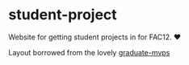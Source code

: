 # student-project
Website for getting student projects in for FAC12. :heart:

Layout borrowed from the lovely [graduate-mvps](https://github.com/foundersandcoders/graduate-mvps)
